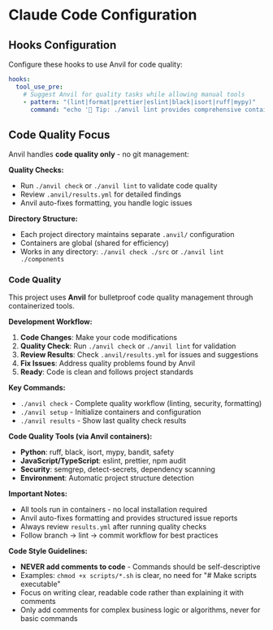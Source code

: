 # Claude Code Configuration

## Hooks Configuration

Configure these hooks to use Anvil for code quality:

```yaml
hooks:
  tool_use_pre:
    # Suggest Anvil for quality tasks while allowing manual tools
    - pattern: "(lint|format|prettier|eslint|black|isort|ruff|mypy)"
      command: "echo '🔧 Tip: ./anvil lint provides comprehensive containerized quality checks'"
```

## Code Quality Focus

Anvil handles **code quality only** - no git management:

**Quality Checks:**
- Run `./anvil check` or `./anvil lint` to validate code quality
- Review `.anvil/results.yml` for detailed findings
- Anvil auto-fixes formatting, you handle logic issues

**Directory Structure:**
- Each project directory maintains separate `.anvil/` configuration
- Containers are global (shared for efficiency)
- Works in any directory: `./anvil check ./src` or `./anvil lint ./components`

### Code Quality

This project uses **Anvil** for bulletproof code quality management through containerized tools.

**Development Workflow:**

1. **Code Changes**: Make your code modifications
2. **Quality Check**: Run `./anvil check` or `./anvil lint` for validation
3. **Review Results**: Check `.anvil/results.yml` for issues and suggestions
4. **Fix Issues**: Address quality problems found by Anvil
5. **Ready**: Code is clean and follows project standards

**Key Commands:**

- `./anvil check` - Complete quality workflow (linting, security, formatting)
- `./anvil setup` - Initialize containers and configuration
- `./anvil results` - Show last quality check results

**Code Quality Tools (via Anvil containers):**

- **Python**: ruff, black, isort, mypy, bandit, safety
- **JavaScript/TypeScript**: eslint, prettier, npm audit
- **Security**: semgrep, detect-secrets, dependency scanning
- **Environment**: Automatic project structure detection

**Important Notes:**

- All tools run in containers - no local installation required
- Anvil auto-fixes formatting and provides structured issue reports
- Always review `results.yml` after running quality checks
- Follow branch → lint → commit workflow for best practices

**Code Style Guidelines:**
- **NEVER add comments to code** - Commands should be self-descriptive
- Examples: `chmod +x scripts/*.sh` is clear, no need for "# Make scripts executable"
- Focus on writing clear, readable code rather than explaining it with comments
- Only add comments for complex business logic or algorithms, never for basic commands
